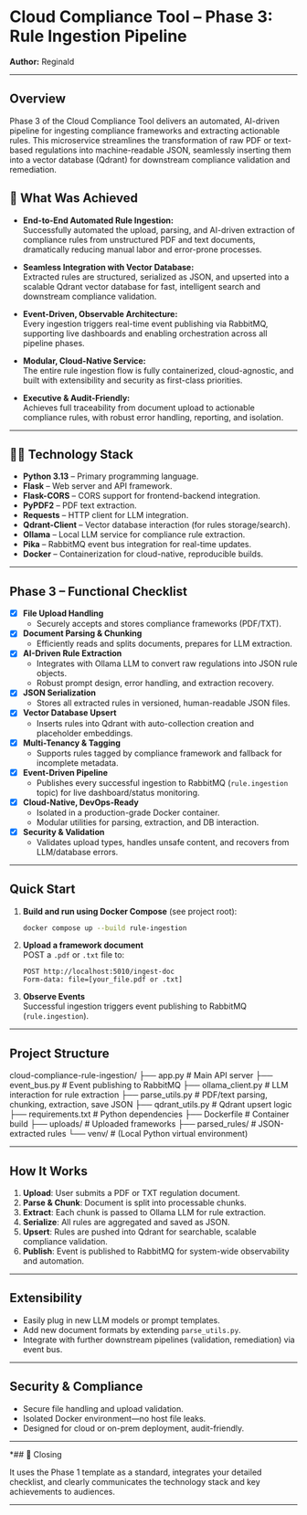 # Cloud Compliance Tool – Phase 3: Rule Ingestion Pipeline

**Author:** Reginald

---

## Overview

Phase 3 of the Cloud Compliance Tool delivers an automated, AI-driven pipeline for ingesting compliance frameworks and extracting actionable rules. This microservice streamlines the transformation of raw PDF or text-based regulations into machine-readable JSON, seamlessly inserting them into a vector database (Qdrant) for downstream compliance validation and remediation.

## 🎯 What Was Achieved

- **End-to-End Automated Rule Ingestion:**  
  Successfully automated the upload, parsing, and AI-driven extraction of compliance rules from unstructured PDF and text documents, dramatically reducing manual labor and error-prone processes.

- **Seamless Integration with Vector Database:**  
  Extracted rules are structured, serialized as JSON, and upserted into a scalable Qdrant vector database for fast, intelligent search and downstream compliance validation.

- **Event-Driven, Observable Architecture:**  
  Every ingestion triggers real-time event publishing via RabbitMQ, supporting live dashboards and enabling orchestration across all pipeline phases.

- **Modular, Cloud-Native Service:**  
  The entire rule ingestion flow is fully containerized, cloud-agnostic, and built with extensibility and security as first-class priorities.
  
- **Executive & Audit-Friendly:**  
  Achieves full traceability from document upload to actionable compliance rules, with robust error handling, reporting, and isolation.

---

## 🧑‍💻 Technology Stack

- **Python 3.13** – Primary programming language.
- **Flask** – Web server and API framework.
- **Flask-CORS** – CORS support for frontend-backend integration.
- **PyPDF2** – PDF text extraction.
- **Requests** – HTTP client for LLM integration.
- **Qdrant-Client** – Vector database interaction (for rules storage/search).
- **Ollama** – Local LLM service for compliance rule extraction.
- **Pika** – RabbitMQ event bus integration for real-time updates.
- **Docker** – Containerization for cloud-native, reproducible builds.

---

## Phase 3 – Functional Checklist

- [x] **File Upload Handling**
  - Securely accepts and stores compliance frameworks (PDF/TXT).
- [x] **Document Parsing & Chunking**
  - Efficiently reads and splits documents, prepares for LLM extraction.
- [x] **AI-Driven Rule Extraction**
  - Integrates with Ollama LLM to convert raw regulations into JSON rule objects.
  - Robust prompt design, error handling, and extraction recovery.
- [x] **JSON Serialization**
  - Stores all extracted rules in versioned, human-readable JSON files.
- [x] **Vector Database Upsert**
  - Inserts rules into Qdrant with auto-collection creation and placeholder embeddings.
- [x] **Multi-Tenancy & Tagging**
  - Supports rules tagged by compliance framework and fallback for incomplete metadata.
- [x] **Event-Driven Pipeline**
  - Publishes every successful ingestion to RabbitMQ (`rule.ingestion` topic) for live dashboard/status monitoring.
- [x] **Cloud-Native, DevOps-Ready**
  - Isolated in a production-grade Docker container.
  - Modular utilities for parsing, extraction, and DB interaction.
- [x] **Security & Validation**
  - Validates upload types, handles unsafe content, and recovers from LLM/database errors.

---

## Quick Start

1. **Build and run using Docker Compose** (see project root):
    ```bash
    docker compose up --build rule-ingestion
    ```
2. **Upload a framework document**  
   POST a `.pdf` or `.txt` file to:
    ```
    POST http://localhost:5010/ingest-doc
    Form-data: file=[your_file.pdf or .txt]
    ```
3. **Observe Events**  
   Successful ingestion triggers event publishing to RabbitMQ (`rule.ingestion`).

---

## Project Structure
cloud-compliance-rule-ingestion/
├── app.py # Main API server
├── event_bus.py # Event publishing to RabbitMQ
├── ollama_client.py # LLM interaction for rule extraction
├── parse_utils.py # PDF/text parsing, chunking, extraction, save JSON
├── qdrant_utils.py # Qdrant upsert logic
├── requirements.txt # Python dependencies
├── Dockerfile # Container build
├── uploads/ # Uploaded frameworks
├── parsed_rules/ # JSON-extracted rules
└── venv/ # (Local Python virtual environment)

---

## How It Works

1. **Upload**: User submits a PDF or TXT regulation document.
2. **Parse & Chunk**: Document is split into processable chunks.
3. **Extract**: Each chunk is passed to Ollama LLM for rule extraction.
4. **Serialize**: All rules are aggregated and saved as JSON.
5. **Upsert**: Rules are pushed into Qdrant for searchable, scalable compliance validation.
6. **Publish**: Event is published to RabbitMQ for system-wide observability and automation.

---

## Extensibility

- Easily plug in new LLM models or prompt templates.
- Add new document formats by extending `parse_utils.py`.
- Integrate with further downstream pipelines (validation, remediation) via event bus.

---

## Security & Compliance

- Secure file handling and upload validation.
- Isolated Docker environment—no host file leaks.
- Designed for cloud or on-prem deployment, audit-friendly.

---

*## 🚀 Closing

It uses the Phase 1 template as a standard, integrates your detailed checklist, and clearly communicates the technology stack and key achievements to audiences.

---